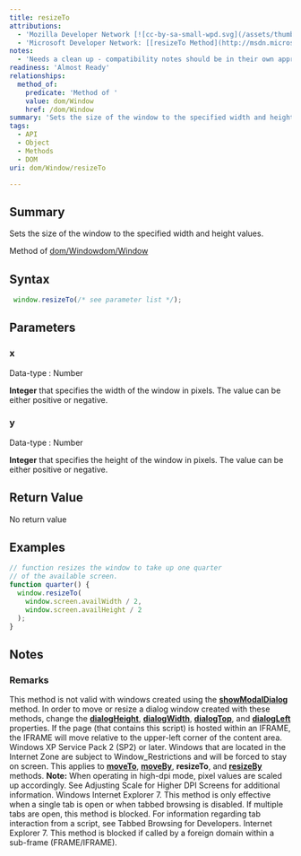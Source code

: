 ```yaml
---
title: resizeTo
attributions:
  - 'Mozilla Developer Network [![cc-by-sa-small-wpd.svg](/assets/thumb/8/8c/cc-by-sa-small-wpd.svg/120px-cc-by-sa-small-wpd.svg.png)](http://creativecommons.org/licenses/by-sa/3.0/us/): [[resizeTo](https://developer.mozilla.org/en-US/docs/Web/API/Window.resizeTo) Article]'
  - 'Microsoft Developer Network: [[resizeTo Method](http://msdn.microsoft.com/en-us/library/ie/ms536723(v=vs.85).aspx) Article]'
notes:
  - 'Needs a clean up - compatibility notes should be in their own appropriate section.'
readiness: 'Almost Ready'
relationships:
  method_of:
    predicate: 'Method of '
    value: dom/Window
    href: /dom/Window
summary: 'Sets the size of the window to the specified width and height values.'
tags:
  - API
  - Object
  - Methods
  - DOM
uri: dom/Window/resizeTo

---
```

## <span>Summary</span>

Sets the size of the window to the specified width and height values.

Method of [dom/Window](/dom/Window)[dom/Window](/dom/Window)

## <span>Syntax</span>

``` js
 window.resizeTo(/* see parameter list */);
```

## <span>Parameters</span>

### <span>x</span>

 Data-type
:   Number

**Integer** that specifies the width of the window in pixels. The value can be either positive or negative.

### <span>y</span>

 Data-type
:   Number

**Integer** that specifies the height of the window in pixels. The value can be either positive or negative.

## <span>Return Value</span>

No return value

## <span>Examples</span>

``` js
// function resizes the window to take up one quarter
// of the available screen.
function quarter() {
  window.resizeTo(
    window.screen.availWidth / 2,
    window.screen.availHeight / 2
  );
}
```

## <span>Notes</span>

### <span>Remarks</span>

This method is not valid with windows created using the [**showModalDialog**](/dom/Window/showModalDialog) method. In order to move or resize a dialog window created with these methods, change the [**dialogHeight**](/dom/WindowModal/dialogHeight), [**dialogWidth**](/dom/WindowModal/dialogWidth), [**dialogTop**](/dom/WindowModal/dialogTop), and [**dialogLeft**](/dom/WindowModal/dialogLeft) properties. If the page (that contains this script) is hosted within an IFRAME, the IFRAME will move relative to the upper-left corner of the content area. Windows XP Service Pack 2 (SP2) or later. Windows that are located in the Internet Zone are subject to Window\_Restrictions and will be forced to stay on screen. This applies to [**moveTo**](/dom/Window/moveTo), [**moveBy**](/dom/Window/moveBy), **resizeTo**, and [**resizeBy**](/dom/Window/resizeBy) methods. **Note:** When operating in high-dpi mode, pixel values are scaled up accordingly. See Adjusting Scale for Higher DPI Screens for additional information. Windows Internet Explorer 7. This method is only effective when a single tab is open or when tabbed browsing is disabled. If multiple tabs are open, this method is blocked. For information regarding tab interaction from a script, see Tabbed Browsing for Developers. Internet Explorer 7. This method is blocked if called by a foreign domain within a sub-frame (FRAME/IFRAME).